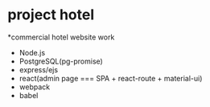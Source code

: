 # project hotel

*commercial hotel website work

- Node.js
- PostgreSQL(pg-promise)
- express/ejs
- react(admin page === SPA + react-route + material-ui)
- webpack
- babel
